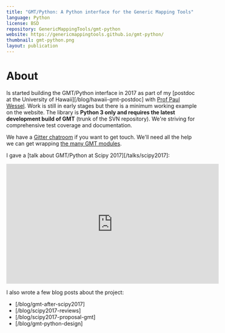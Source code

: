```yaml
---
title: "GMT/Python: A Python interface for the Generic Mapping Tools"
language: Python
license: BSD
repository: GenericMappingTools/gmt-python
website: https://genericmappingtools.github.io/gmt-python/
thumbnail: gmt-python.png
layout: publication
---
```


# About

Is started building the GMT/Python interface in 2017 as part of my
[postdoc at the University of Hawaii][/blog/hawaii-gmt-postdoc] with
[Prof Paul Wessel](http://www.soest.hawaii.edu/wessel).
Work is still in early stages but there is a minimum working example on the
website.
The library is **Python 3 only and requires the latest development build of
GMT** (trunk of the SVN repository).
We're striving for comprehensive test coverage and documentation.

We have a [Gitter chatroom](https://gitter.im/GenericMappingTools/gmt-python)
if you want to get touch.
We'll need all the help we can get wrapping [the many GMT
modules](http://gmt.soest.hawaii.edu/doc/latest/index.html).

I gave a [talk about GMT/Python at Scipy 2017][/talks/scipy2017]:

<div class="embed-responsive embed-responsive-16by9">
<iframe width="560" height="315"
src="https://www.youtube.com/embed/93M4How7R24" frameborder="0"
allowfullscreen></iframe>
</div>

I also wrote a few blog posts about the project:

* [/blog/gmt-after-scipy2017]
* [/blog/scipy2017-reviews]
* [/blog/scipy2017-proposal-gmt]
* [/blog/gmt-python-design]
